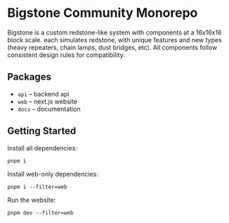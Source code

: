 # Bigstone Community Monorepo

Bigstone is a custom redstone-like system with components at a 16x16x16 block scale. each simulates redstone, with unique features and new types (heavy repeaters, chain lamps, dust bridges, etc). All components follow consistent design rules for compatibility.

## Packages

- `api` – backend api
- `web` – next.js website
- `docs` – documentation

## Getting Started

Install all dependencies:
```
pnpm i
```

Install web-only dependencies:
```
pnpm i --filter=web
```

Run the website:
```
pnpm dev --filter=web
```